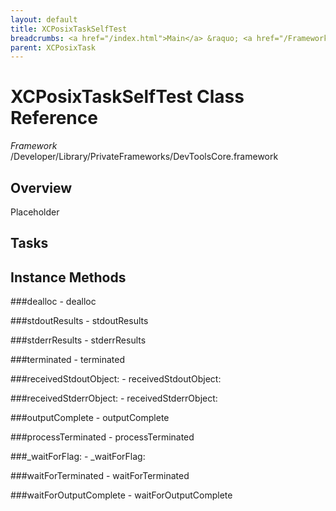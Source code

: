 ```yaml
---
layout: default
title: XCPosixTaskSelfTest
breadcrumbs: <a href="/index.html">Main</a> &raquo; <a href="/Frameworks.html">Framework</a> &raquo; <a href="/Frameworks/DevToolsCore.html">DevToolsCore</a> &raquo; XCPosixTaskSelfTest
parent: XCPosixTask 
---
```

# XCPosixTaskSelfTest Class Reference

*Framework* /Developer/Library/PrivateFrameworks/DevToolsCore.framework

## Overview

Placeholder

## Tasks

## Instance Methods

<a name="-dealloc"></a>
###dealloc
    - dealloc

<a name="-stdoutResults"></a>
###stdoutResults
    - stdoutResults

<a name="-stderrResults"></a>
###stderrResults
    - stderrResults

<a name="-terminated"></a>
###terminated
    - terminated

<a name="-receivedStdoutObject:"></a>
###receivedStdoutObject:
    - receivedStdoutObject:

<a name="-receivedStderrObject:"></a>
###receivedStderrObject:
    - receivedStderrObject:

<a name="-outputComplete"></a>
###outputComplete
    - outputComplete

<a name="-processTerminated"></a>
###processTerminated
    - processTerminated

<a name="-_waitForFlag:"></a>
###_waitForFlag:
    - _waitForFlag:

<a name="-waitForTerminated"></a>
###waitForTerminated
    - waitForTerminated

<a name="-waitForOutputComplete"></a>
###waitForOutputComplete
    - waitForOutputComplete

